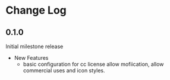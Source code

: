 Change Log
==========

0.1.0
-----

Initial milestone release

- New Features
    + basic configuration for cc license allow mofiication, allow commercial uses and icon styles.
